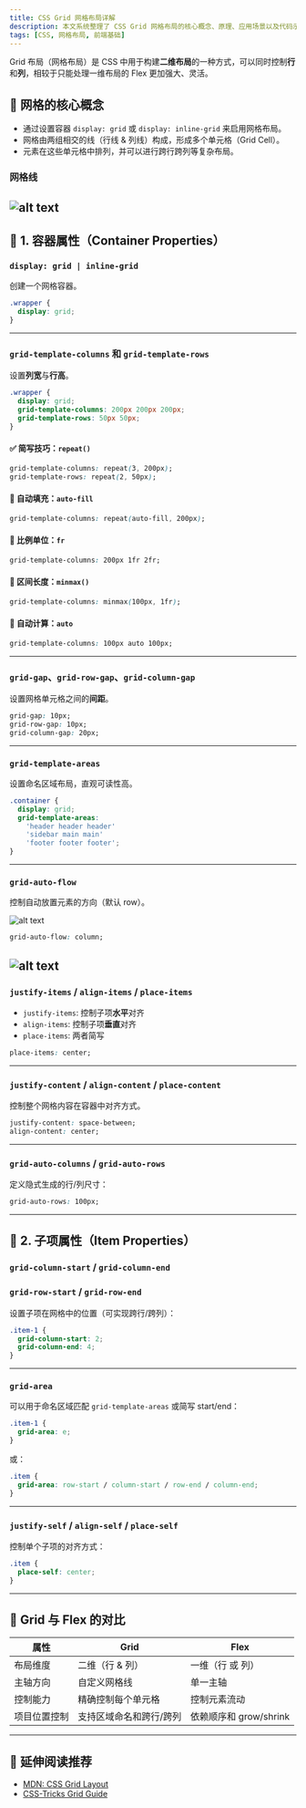 ```yaml
---
title: CSS Grid 网格布局详解
description: 本文系统整理了 CSS Grid 网格布局的核心概念、原理、应用场景以及代码示例
tags: [CSS, 网格布局, 前端基础]
---  
```


Grid 布局（网格布局）是 CSS 中用于构建**二维布局**的一种方式，可以同时控制**行**和**列**，相较于只能处理一维布局的 Flex 更加强大、灵活。

## 🧠 网格的核心概念

* 通过设置容器 `display: grid` 或 `display: inline-grid` 来启用网格布局。
* 网格由两组相交的线（行线 & 列线）构成，形成多个单元格（Grid Cell）。
* 元素在这些单元格中排列，并可以进行跨行跨列等复杂布局。
### 网格线
![alt text](image-1.png)
---

## 🧩 1. 容器属性（Container Properties）

### `display: grid | inline-grid`

创建一个网格容器。

```css
.wrapper {
  display: grid;
}
```

---

### `grid-template-columns` 和 `grid-template-rows`

设置**列宽**与**行高**。

```css
.wrapper {
  display: grid;
  grid-template-columns: 200px 200px 200px;
  grid-template-rows: 50px 50px;
}
```

#### ✅ 简写技巧：`repeat()`

```css
grid-template-columns: repeat(3, 200px); 
grid-template-rows: repeat(2, 50px);
```

#### 🔧 自动填充：`auto-fill`

```css
grid-template-columns: repeat(auto-fill, 200px);
```

#### 📏 比例单位：`fr`

```css
grid-template-columns: 200px 1fr 2fr; 
```

#### 📐 区间长度：`minmax()`

```css
grid-template-columns: minmax(100px, 1fr);
```

#### 🤖 自动计算：`auto`

```css
grid-template-columns: 100px auto 100px;
```

---

### `grid-gap`、`grid-row-gap`、`grid-column-gap`

设置网格单元格之间的**间距**。

```css
grid-gap: 10px;
grid-row-gap: 10px;
grid-column-gap: 20px;
```

---

### `grid-template-areas`

设置命名区域布局，直观可读性高。

```css
.container {
  display: grid;
  grid-template-areas:
    'header header header'
    'sidebar main main'
    'footer footer footer';
}
```

---

### `grid-auto-flow`

控制自动放置元素的方向（默认 row）。  

![alt text](image-2.png)
```css
grid-auto-flow: column;
```
![alt text](image-3.png)
---

### `justify-items` / `align-items` / `place-items`

* `justify-items`: 控制子项**水平**对齐
* `align-items`: 控制子项**垂直**对齐
* `place-items`: 两者简写

```css
place-items: center;
```

---

### `justify-content` / `align-content` / `place-content`

控制整个网格内容在容器中对齐方式。

```css
justify-content: space-between;
align-content: center;
```

---

### `grid-auto-columns` / `grid-auto-rows`

定义隐式生成的行/列尺寸：

```css
grid-auto-rows: 100px;
```

---

## 🧩 2. 子项属性（Item Properties）

### `grid-column-start` / `grid-column-end`

### `grid-row-start` / `grid-row-end`

设置子项在网格中的位置（可实现跨行/跨列）：

```css
.item-1 {
  grid-column-start: 2;
  grid-column-end: 4;
}
```

---

### `grid-area`

可以用于命名区域匹配 `grid-template-areas` 或简写 start/end：

```css
.item-1 {
  grid-area: e;
}
```

或：

```css
.item {
  grid-area: row-start / column-start / row-end / column-end;
}
```

---

### `justify-self` / `align-self` / `place-self`

控制单个子项的对齐方式：

```css
.item {
  place-self: center;
}
```

---

## 🎯 Grid 与 Flex 的对比

| 属性     | Grid         | Flex              |
| ------ | ------------ | ----------------- |
| 布局维度   | 二维（行 & 列）    | 一维（行 或 列）         |
| 主轴方向   | 自定义网格线       | 单一主轴              |
| 控制能力   | 精确控制每个单元格    | 控制元素流动            |
| 项目位置控制 | 支持区域命名和跨行/跨列 | 依赖顺序和 grow/shrink |

---

## 📘 延伸阅读推荐

* [MDN: CSS Grid Layout](https://developer.mozilla.org/en-US/docs/Web/CSS/CSS_grid_layout)
* [CSS-Tricks Grid Guide](https://css-tricks.com/snippets/css/complete-guide-grid/)

